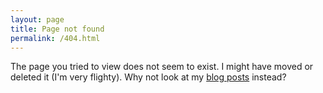 ```yaml
---
layout: page
title: Page not found
permalink: /404.html
---
```


The page you tried to view does not seem to exist. I might have moved or deleted it (I'm very flighty). Why not look at my [blog posts](/) instead?

